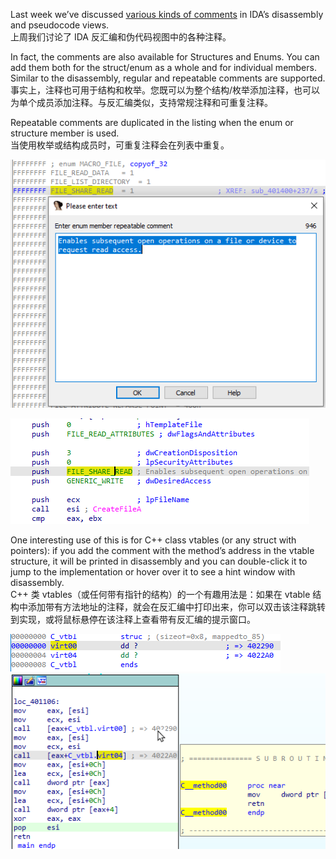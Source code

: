 Last week we’ve discussed [various kinds of comments](https://hex-rays.com/blog/igor-tip-of-the-week-14-comments-in-ida/) in IDA’s disassembly and pseudocode views.  
上周我们讨论了 IDA 反汇编和伪代码视图中的各种注释。

In fact, the comments are also available for Structures and Enums. You can add them both for the struct/enum as a whole and for individual members. Similar to the disassembly, regular and repeatable comments are supported.  
事实上，注释也可用于结构和枚举。您既可以为整个结构/枚举添加注释，也可以为单个成员添加注释。与反汇编类似，支持常规注释和可重复注释。

Repeatable comments are duplicated in the listing when the enum or structure member is used.  
当使用枚举或结构成员时，可重复注释会在列表中重复。

![](assets/2020/11/comm_enum1.png)

![](assets/2020/11/comm_enum2.png)

One interesting use of this is for C++ class vtables (or any struct with pointers): if you add the comment with the method’s address in the vtable structure, it will be printed in disassembly and you can double-click it to jump to the implementation or hover over it to see a hint window with disassembly.  
C++ 类 vtables（或任何带有指针的结构）的一个有趣用法是：如果在 vtable 结构中添加带有方法地址的注释，就会在反汇编中打印出来，你可以双击该注释跳转到实现，或将鼠标悬停在该注释上查看带有反汇编的提示窗口。

![](assets/2020/11/comm_struct1.png)  
![](assets/2020/11/comm_struct2.png)
